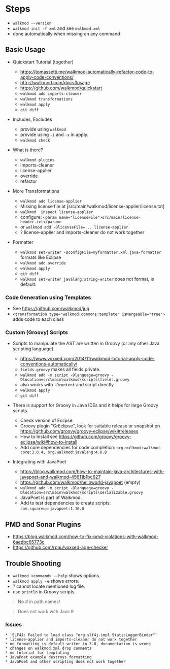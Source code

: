 # Steps

* `walkmod --version`
* `walkmod init -f xml` and see `walkmod.xml`
* done automatically when missing on any command

## Basic Usage 

* Quickstart Tutorial (together)

    * https://tomassetti.me/walkmod-automatically-refactor-code-to-apply-code-conventions/
    * http://walkmod.com/docs#usage
    * https://github.com/walkmod/quickstart
    * `walkmod add imports-cleaner`
    * `walkmod transformations`
    * `walkmod apply`
    * `git diff`

* Includes, Excludes

    * provide using `walkmod`
    * provide using `-i` and `-x` in apply. 
    * `walkmod check`

* What is there?

    * `walkmod plugins`
    * imports-cleaner
    * license-applier
    * override
    * refactor

* More Transformations

    * `walkmod add license-applier`
    * Missing license file at [src/main/walkmod/license-applier/license.txt]
    * `walkmod  inspect license-applier`
    * configure: `<param name="licenseFile">src/main/license-header.txt</param>`
    * or `walkmod add -DlicenseFile=... license-applier`
    * ? license-applier and imports-cleaner do not work together

* Formatter

    * `walkmod set-writer -DconfigFile=myformatter.xml java-formatter` formats like Eclipse
    * `walkmod add override`
    * `walkmod apply`
    * `git diff`
    * `walkmod set-writer javalang:string-writer` does not format, is default.

### Code Generation using Templates

* See https://github.com/walkmod/jug
* `<transformation type="walkmod:commons:template" isMergeable="true">` adds code to each class

### Custom (Groovy) Scripts

* Scripts to manipulate the AST are written in Groovy (or any other Java scripting language).

    * https://www.voxxed.com/2014/11/walkmod-tutorial-apply-code-conventions-automatically/
    * `fields.groovy` makes all fields private.
    * `walkmod add -m script -Dlanguage=groovy -Dlocation=src\main\walkmod\scripts\fields.groovy`
    * also works with `-Dcontent` and script directly
    * `walkmod apply`
    * `git diff`
    
* There is support for Groovy in Java IDEs and it helps for large Groovy scripts.    
    
    * Check version of Eclipse.
    * Groovy plugin "GrEclipse", look for suitable release or snapshot on https://github.com/groovy/groovy-eclipse/wiki#releases
    * How to Install see https://github.com/groovy/groovy-eclipse/wiki#how-to-install
    * Add core dependencies for code completion: `org.walkmod:walkmod-core:3.0.4, org.walkmod:javalang:4.8.8`

* Integrating with JavaPoet

    * https://blog.walkmod.com/how-to-maintain-java-architectures-with-javapoet-and-walkmod-45611b1bc627
    * https://github.com/walkmod/helloworld-javapoet (empty)
    * `walkmod add -m script -Dlanguage=groovy -Dlocation=src\main\walkmod\scripts\serializable.groovy`
    * JavaPoet is part of Walkmod.
    * Add to test dependencies to create scripts: `com.squareup:javapoet:1.10.0`

## PMD and Sonar Plugins

* https://blog.walkmod.com/how-to-fix-pmd-violations-with-walkmod-6aedbc65773c
* https://github.com/rpau/voxxed-age-checker

## Trouble Shooting

* `walkmod <command> --help` shows options.
* `walkmod apply -e` shows errors.
* ? cannot locate mentioned log file.
* use `println` in Groovy scripts.

> No # in path names!

> Does not work with Java 9

### Issues

    * `SLF4J: Failed to load class "org.slf4j.impl.StaticLoggerBinder"`
    * license-applier and imports-cleaner do not work together
    * no formatting is default writer in 3.0, documentation is wrong
    * changes on walkmod.xml drop comments
    * no tutorial for templating
    * JavaPoet example destroys formatting
    * JavaPoet and other scripting does not work together
